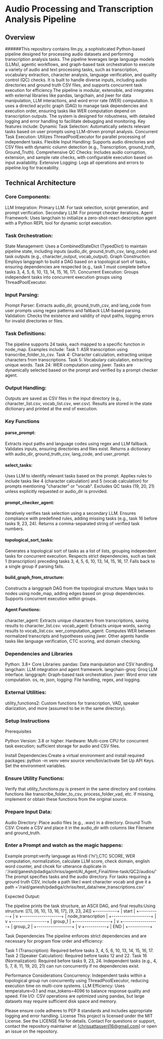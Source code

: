 # Audio Processing and Transcription Analysis Pipeline


## Overview
######This repository contains llm.py, a sophisticated Python-based pipeline designed for processing audio datasets and performing transcription analysis tasks. The pipeline leverages large language models (LLMs), agentic workflows, and graph-based task orchestration to execute a variety of audio and text processing tasks, such as transcription, vocabulary extraction, character analysis, language verification, and quality control (QC) checks. It is built to handle diverse inputs, including audio directories and ground truth CSV files, and supports concurrent task execution for efficiency.The pipeline is modular, extensible, and integrates with external libraries like pandas, langchain, and jiwer for data manipulation, LLM interactions, and word error rate (WER) computation. It uses a directed acyclic graph (DAG) to manage task dependencies and execution order, ensuring tasks like WER computation depend on transcription outputs. The system is designed for robustness, with detailed logging and error handling to facilitate debugging and monitoring.
Key features include:
Dynamic Task Selection: Automatically selects relevant tasks based on user prompts using LLM-driven prompt analysis.
Concurrent Task Execution: Utilizes ThreadPoolExecutor for parallel processing of independent tasks.
Flexible Input Handling: Supports audio directories and CSV files with dynamic column detection (e.g., Transcription, ground_truth, Ground_Truth).
Comprehensive QC Checks: Includes audio corruption, extension, and sample rate checks, with configurable execution based on input availability.
Extensive Logging: Logs all operations and errors to pipeline.log for traceability.

## Technical Architecture

### Core Components:

LLM Integration:
Primary LLM: For task selection, script generation, and prompt verification.
Secondary LLM: For prompt checker iterations.
Agent Framework: Uses langchain to initialize a zero-shot-react-description agent with a Python REPL tool for dynamic script execution.


### Task Orchestration:
State Management: Uses a CombinedStateDict (TypedDict) to maintain pipeline state, including inputs (audio_dir, ground_truth_csv, lang_code) and task outputs (e.g., character_output, vocab_output).
Graph Construction: Employs langgraph to build a DAG based on a topological sort of tasks, ensuring dependencies are respected (e.g., task 1 must complete before tasks 3, 4, 5, 6, 10, 13, 14, 15, 16, 17).
Concurrent Execution: Groups independent tasks into concurrent execution groups using ThreadPoolExecutor.


### Input Parsing:
Prompt Parser: Extracts audio_dir, ground_truth_csv, and lang_code from user prompts using regex patterns and fallback LLM-based parsing.
Validation: Checks the existence and validity of input paths, logging errors for invalid directories or files.


### Task Definitions:

The pipeline supports 24 tasks, each mapped to a specific function in node_map. Examples include:
Task 1: ASR transcription using transcribe_folder_to_csv.
Task 4: Character calculation, extracting unique characters from transcriptions.
Task 5: Vocabulary calculation, extracting unique words.
Task 24: WER computation using jiwer.
Tasks are dynamically selected based on the prompt and verified by a prompt checker agent.


### Output Handling:
Outputs are saved as CSV files in the input directory (e.g., character_list.csv, vocab_list.csv, wer.csv).
Results are stored in the state dictionary and printed at the end of execution.

### Key Functions

#### parse_prompt:
Extracts input paths and language codes using regex and LLM fallback.
Validates inputs, ensuring directories and files exist.
Returns a dictionary with audio_dir, ground_truth_csv, lang_code, and user_prompt.


#### select_tasks:
Uses LLM to identify relevant tasks based on the prompt.
Applies rules to include tasks like 4 (character calculation) and 5 (vocab calculation) for prompts mentioning "character" or "vocab".
Excludes QC tasks (19, 20, 21) unless explicitly requested or audio_dir is provided.


#### prompt_checker_agent:

Iteratively verifies task selection using a secondary LLM.
Ensures compliance with predefined rules, adding missing tasks (e.g., task 16 before tasks 9, 23, 24).
Returns a comma-separated string of verified task numbers.


#### topological_sort_tasks:

Generates a topological sort of tasks as a list of lists, grouping independent tasks for concurrent execution.
Respects strict dependencies, such as task 1 (transcription) preceding tasks 3, 4, 5, 6, 10, 13, 14, 15, 16, 17.
Falls back to a single group if parsing fails.


#### build_graph_from_structure:

Constructs a langgraph DAG from the topological structure.
Maps tasks to nodes using node_map, adding edges based on group dependencies.
Supports concurrent execution within groups.


#### Agent Functions:

character_agent: Extracts unique characters from transcriptions, saving results to character_list.csv.
vocab_agent: Extracts unique words, saving results to vocab_list.csv.
wer_computation_agent: Computes WER between normalized transcripts and hypotheses using jiwer.
Other agents handle tasks like language verification, CTC scoring, and domain checking.



### Dependencies and Libraries

Python: 3.8+
Core Libraries:
pandas: Data manipulation and CSV handling.
langchain: LLM integration and agent framework.
langchain-groq: Groq LLM interface.
langgraph: Graph-based task orchestration.
jiwer: Word error rate computation.
os, re, json, logging: File handling, regex, and logging.


### External Utilities:
utility_functions2: Custom functions for transcription, VAD, speaker diarization, and more (assumed to be in the same directory).



### Setup Instructions
Prerequisites

Python Version: 3.8 or higher.
Hardware: Multi-core CPU for concurrent task execution; sufficient storage for audio and CSV files.

Install Dependencies:Create a virtual environment and install required packages:
python -m venv venv
source venv/bin/activate
Set Up API Keys.
Set the environment variables.


### Ensure Utility Functions:
Verify that utility_functions.py is present in the same directory and contains functions like transcribe_folder_to_csv, process_folder_vad, etc.
If missing, implement or obtain these functions from the original source.

### Prepare Input Data:
Audio Directory: Place audio files (e.g., .wav) in a directory.
Ground Truth CSV: Create a CSV and place it in the audio_dir with columns like Filename and ground_truth.

### Enter a Prompt and watch as the magic happens:
Example prompt:verify language as Hindi ('hi'),CTC SCORE, WER computation, normalization, calculate LLM score, check domain, english word counter, and chcek for utterance duplicate in :'/raid/ganesh/pdadiga/chriss/agent/AI_Agent_Final/time-task/QC2/audios/'
The prompt specifies tasks and the audio directory. For tasks requiring a ground truth CSV, include a path like:I want character vocab and give it a path ='/raid/ganesh/pdadiga/chriss/test_data/new_transcriptions.csv'


Expected Output:

The pipeline prints the task structure, an ASCII DAG, and final results:Using structure: [[1], [6, 10, 13, 16, 17], [9, 23, 24]]
+-----------+
|   start   |
+-----------+
      |
      v
+--------------------+
| node_transcription |
+--------------------+
      |
      v
+------------------+
|   group_1        |
+------------------+
      |
      v
+------------------+
|   group_2        |
+------------------+
      |
      v
+-----------+
|    END    |
+-----------+




Task Dependencies
The pipeline enforces strict dependencies and are necessary for program flow order and efficiency:

Task 1 (Transcription): Required before tasks 3, 4, 5, 6, 10, 13, 14, 15, 16, 17.
Task 2 (Speaker Calculation): Required before tasks 12 and 22.
Task 16 (Normalization): Required before tasks 9, 23, 24.
Independent tasks (e.g., 4, 5, 7, 8, 11, 19, 20, 21) can run concurrently if no dependencies exist.


Performance Considerations
Concurrency: Independent tasks within a topological group run concurrently using ThreadPoolExecutor, reducing execution time on multi-core systems.
LLM Efficiency: Uses temperature=0.1 and max_tokens=4096 to balance response quality and speed.
File I/O: CSV operations are optimized using pandas, but large datasets may require sufficient disk space and memory.


Please ensure code adheres to PEP 8 standards and includes appropriate logging and error handling.
License
This project is licensed under the MIT License. See the LICENSE file for details.
Contact
For questions or support, contact the repository maintainer at [chrissattasseril16@gmail.com] or open an issue on the repository.

